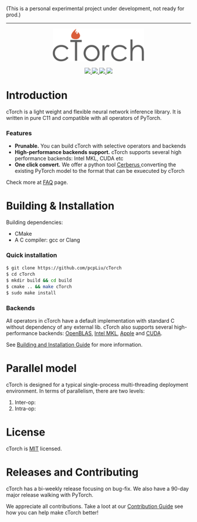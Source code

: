 (This is a personal experimental project under development, not ready for prod.)

---
<p align="center">
  <img src="https://github.com/pcpLiu/cTorch/blob/master/logo.png" height="90">
</p>

<p align="center">
  <a href="https://github.com/pcpLiu/cTorch/actions">
    <img src="https://github.com/cTorch/cTorch/actions/workflows/build_linux.yml/badge.svg">
  </a>
  <a href="https://github.com/pcpLiu/cTorch/actions">
    <img src="https://github.com/cTorch/cTorch/actions/workflows/build_mac.yml/badge.svg">
  </a>
  <a href="https://codecov.io/gh/pcpLiu/cTorch">
    <img src="https://codecov.io/gh/pcpLiu/cTorch/branch/master/graph/badge.svg?token=G7rBTxAEAe" />
  </a>
  <a href="https://github.com/pcpLiu/cTorch/blob/master/LICENSE">
    <img src="https://img.shields.io/badge/license-Apache%202.0-blue">
  </a>
</p>

# Introduction

cTorch is a light weight and flexible neural network inference library.
It is written in pure C11 and compatible with all operators of PyTorch.

### Features

- **Prunable.** You can build cTorch with selective operators and backends
- **High-performance backends support.** cTorch supports several high performance backends: Intel MKL, CUDA etc
- **One click convert.** We offer a python tool [Cerberus
  ](https://github.com/pcpLiu/Cerberus) converting the existing PyTorch model to the format that can be exuecuted by cTorch

Check more at [FAQ]() page.

# Building & Installation

Building dependencies:

- CMake
- A C compiler: gcc or Clang

### Quick installation

```bash
$ git clone https://github.com/pcpLiu/cTorch
$ cd cTorch
$ mkdir build && cd build
$ cmake .. && make cTorch
$ sudo make install
```

### Backends

All operators in cTorch have a default implementation with standard C without dependency of any external lib.
cTorch also supports several high-performance backends: [OpenBLAS](), [Intel MKL](), [Apple]() and [CUDA]().

See [Building and Installation Guide]() for more information.

# Parallel model

cTorch is designed for a typical single-process multi-threading deployment environment.
In terms of parallelism, there are two levels:

1. Inter-op:
2. Intra-op:

# License

cTorch is [MIT](https://github.com/pcpLiu/cTorch/blob/master/LICENSE) licensed.

# Releases and Contributing

cTorch has a bi-weekly release focusing on bug-fix.
We also have a 90-day major release walking with PyTorch.

We appreciate all contributions.
Take a loot at our [Contribution Guide]() see how you can help make cTorch better!
